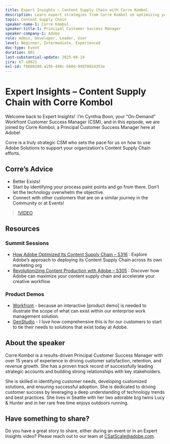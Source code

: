 ```yaml
---
title: Expert Insights – Content Supply Chain with Corre Kombol
description: Learn expert strategies from Corre Kombol on optimizing your content supply chain with Adobe solutions. Boost efficiency, collaboration, and results.
topic: Content Supply Chain
speaker-name-1: Corre Kombol
speaker-title-1: Principal Customer Success Manager
speaker-company-1: Adobe
role: Admin, Developer, Leader, User
level: Beginner, Intermediate, Experienced
doc-type: Event
duration: 801
last-substantial-update: 2025-08-19
jira: KT-18621
exl-id: f8600288-a19b-440c-b60d-94078014353e
---
```

# Expert Insights – Content Supply Chain with Corre Kombol

Welcome back to Expert Insights!  I’m Cynthia Boon, your “On-Demand” Workfront Customer Success Manager (CSM), and in this episode, we are joined by Corre Kombol, a Principal Customer Success Manager here at Adobe!  

Corre is a truly strategic CSM who sets the pace for us on how to use Adobe Solutions to support your organization's Content Supply Chain efforts. 

## Corre’s Advice

* Better Exists! 
* Start by identifying your process paint points and go from there. Don’t let the technology overwhelm the objective.
* Connect with other customers that are on a similar journey in the Community or at Events! 

>[!VIDEO](https://video.tv.adobe.com/v/3469899/?learn=on&enablevpops)

## Resources

### Summit Sessions

* [How Adobe Optimized Its Content Supply Chain – S316](https://business.adobe.com/summit/2024/sessions/how-adobe-optimized-its-content-supply-chain-s316.html) : Explore Adobe’s approach to deploying its Content Supply Chain across its own marketing org 
* [Revolutionizing Content Production with Adobe – S305](https://business.adobe.com/summit/2024/sessions/revolutionizing-content-production-with-adobe-s305.html) : Discover how Adobe can maximize your content supply chain and accelerate your creative workflow 

### Product Demos

* [Workfront](https://business.adobe.com/product-demos/workfront/interactive-tour.html) - because an interactive [product demo] is needed to illustrate the scope of what can exist within our enterprise work management solution.  
* [GenStudio](https://business.adobe.com/resources/sdk/getting-started-with-adobe-genstudio.html) - I love how comprehensive this is for our customers to start to tie their needs to solutions that exist today at Adobe.

## About the speaker 

Corre Kombol is a results-driven Principal Customer Success Manager with over 15 years of experience in driving customer satisfaction, retention, and revenue growth. She has a proven track record of successfully leading strategic accounts and building strong relationships with key stakeholders.

She is skilled in identifying customer needs, developing customized solutions, and ensuring successful adoption. She is dedicated to driving customer success by leveraging a deep understanding of technology trends and best practices. She lives in Seattle with her two adorable b/g twins Lucy & Hunter and in her rare free time enjoys outdoors running. 

## Have something to share?

Do you have a great story to share, either during an event or in an Expert Insights video? Please reach out to our team at [CSatScale@adobe.com](mailto:CSatScale@adobe.com).

